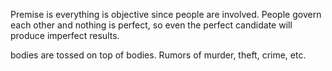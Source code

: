 Premise is everything is objective since people are involved. People govern each other and nothing is perfect, so even the perfect candidate will produce imperfect results.

bodies are tossed on top of bodies. Rumors of murder, theft, crime, etc.
